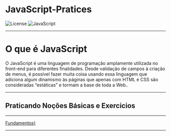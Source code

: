 # JavaScript-Pratices

![License](https://img.shields.io/badge/Code%20License-MIT-green.svg) 
![JavaScript](https://img.shields.io/badge/javascript-%23323330.svg?style=for-the-badge&logo=javascript&logoColor=%23F7DF1E)


---
# O que é JavaScript 

O JavaScript é uma linguagem de programação amplamente utilizada no front-end para diferentes finalidades. Desde validação de campos à criação de menus, é possível fazer muita coisa usando essa linguagem que adiciona algum dinamismo às páginas que apenas com HTML e CSS são consideradas “estáticas” e tormam a base de toda a Web..

---

## **Praticando Noções Básicas e Exercicios** 

---
 [Fundamentos) ](https://github.com/HenriquePST/JavaScript-Pratices/tree/main/Fundamentos)

---


